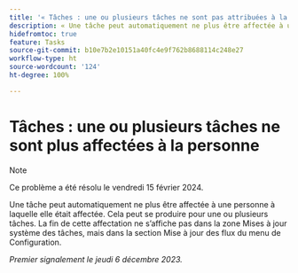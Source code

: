 ```yaml
---
title: '« Tâches : une ou plusieurs tâches ne sont pas attribuées à la personne »'
description: « Une tâche peut automatiquement ne plus être affectée à une personne à laquelle elle était affectée. Cela peut se produire pour une ou plusieurs tâches. La fin de l’affectation ne s’affiche pas dans la zone Mises à jour système des tâches, mais dans la section Mise à jour des flux du menu de Configuration. »
hidefromtoc: true
feature: Tasks
source-git-commit: b10e7b2e10151a40fc4e9f762b8688114c248e27
workflow-type: ht
source-wordcount: '124'
ht-degree: 100%

---
```



# Tâches : une ou plusieurs tâches ne sont plus affectées à la personne

>[!NOTE]
>
>Ce problème a été résolu le vendredi 15 février 2024.

Une tâche peut automatiquement ne plus être affectée à une personne à laquelle elle était affectée. Cela peut se produire pour une ou plusieurs tâches. La fin de cette affectation ne s’affiche pas dans la zone Mises à jour système des tâches, mais dans la section Mise à jour des flux du menu de Configuration.

_Premier signalement le jeudi 6 décembre 2023._

